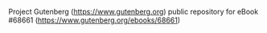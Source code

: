 Project Gutenberg (https://www.gutenberg.org) public repository for eBook #68661 (https://www.gutenberg.org/ebooks/68661)
